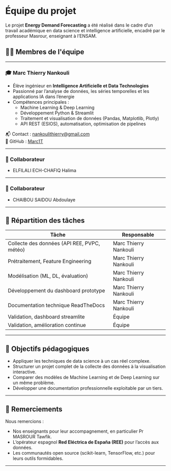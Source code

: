 # Équipe du projet

Le projet **Energy Demand Forecasting** a été réalisé dans le cadre d’un travail académique en data science et intelligence artificielle, encadré par le professeur Masrour, enseignant à l’ENSAM.

## 👨‍💻 Membres de l'équipe

---

### 🎓 Marc Thierry Nankouli

- Élève ingénieur en **Intelligence Artificielle et Data Technologies**
- Passionné par l’analyse de données, les séries temporelles et les applications IA dans l’énergie
- Compétences principales :
  - Machine Learning & Deep Learning
  - Développement Python & Streamlit
  - Traitement et visualisation de données (Pandas, Matplotlib, Plotly)
  - API REST (ESIOS), automatisation, optimisation de pipelines

📬 Contact : [nankoulithierry@gmail.com](mailto:nankoulithierry@gmail.com)  
💼 GitHub : [Marc1T](https://github.com/Marc1T)

---

### 🤖 Collaborateur

- ELFILALI ECH-CHAFIQ Halima

---

### 🤖 Collaborateur

- CHAIBOU SAIDOU Abdoulaye

---

## 💼 Répartition des tâches

| Tâche                                       | Responsable            |
|--------------------------------------------|-------------------------|
| Collecte des données (API REE, PVPC, météo)| Marc Thierry Nankouli  |
| Prétraitement, Feature Engineering         | Marc Thierry Nankouli  |
| Modélisation (ML, DL, évaluation)          | Marc Thierry Nankouli  |
| Développement du dashboard prototype       | Marc Thierry Nankouli  |
| Documentation technique ReadTheDocs        | Marc Thierry Nankouli  |
| Validation, dashboard streamlite           | Équipe                  |
| Validation, amélioration continue          | Équipe                  |


---

## 🧭 Objectifs pédagogiques

- Appliquer les techniques de data science à un cas réel complexe.
- Structurer un projet complet de la collecte des données à la visualisation interactive.
- Comparer des modèles de Machine Learning et de Deep Learning sur un même problème.
- Développer une documentation professionnelle exploitable par un tiers.

---

## 🤝 Remerciements

Nous remercions :

- Nos enseignants pour leur accompagnement, en particulier Pr MASROUR Tawfik.
- L’opérateur espagnol **Red Eléctrica de España (REE)** pour l’accès aux données.
- Les communautés open source (scikit-learn, TensorFlow, etc.) pour leurs outils formidables.
---